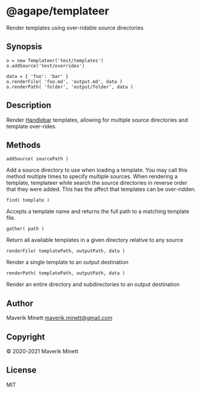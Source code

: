 # @agape/templateer

Render templates using over-ridable source directories

## Synopsis

```
o = new Templateer('test/templates')
o.addSource('test/overrides')

data = { 'foo': 'bar' }
o.renderFile( 'foo.md', 'output.md', data )
o.renderPath( 'folder', 'output/folder', data )
```


## Description

Render <a href="https://handlebarsjs.com/" target="_blank">Handlebar</a> templates, 
allowing for multiple source directories and template over-rides.


## Methods

`addSource( sourcePath )`

Add a source directory to use when loading a template. You may call this method multiple
times to specify multiple sources. When rendering a template, templateer while search the
source directories in reverse order that they were added. This has the affect that templates
can be over-ridden.


```find( template )```

Accepts a template name and returns the full path to a matching template file.

`gather( path )`

Return all available templates in a given directory relative to any source


`renderFile( templatePath, outputPath, data )`

Render a single template to an output destination

`renderPath( templatePath, outputPath, data )`

Render an entire directory and subdirectories to an output destination



## Author

Maverik Minett  maverik.minett@gmail.com


## Copyright

© 2020-2021 Maverik Minett


## License

MIT
